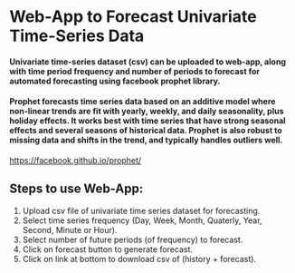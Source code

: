 # Web-App to Forecast Univariate Time-Series Data

#### Univariate time-series dataset (csv) can be uploaded to web-app, along with time period frequency and number of periods to forecast for automated forecasting using facebook prophet library.

#### Prophet forecasts time series data based on an additive model where non-linear trends are fit with yearly, weekly, and daily seasonality, plus holiday effects. It works best with time series that have strong seasonal effects and several seasons of historical data. Prophet is also robust to missing data and shifts in the trend, and typically handles outliers well.

https://facebook.github.io/prophet/

## Steps to use Web-App:

1. Upload csv file of univariate time series dataset for forecasting.
2. Select time series frequency (Day, Week, Month, Quaterly, Year, Second, Minute or Hour).
3. Select number of future periods (of frequency) to forecast.
4. Click on forecast button to generate forecast.
5. Click on link at bottom to download csv of (history + forecast).  
